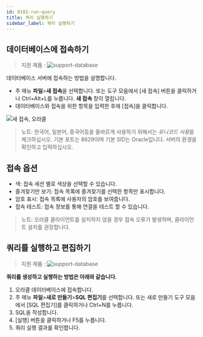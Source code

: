 ```yaml
---
id: 0102-run-query
title: 쿼리 실행하기
sidebar_label: 쿼리 실행하기
---
```



## 데이터베이스에 접속하기
> 지원 제품 :
> ![support-database](<http://www.sqlgate.com/docs-badge/oracle,mysql,mariadb,postgresql,sqlserver,db2,tibero,cubrid>)

데이터베이스 서버에 접속하는 방법을 설명합니다.

- 주 메뉴 **파일**>**새 접속**을 선택합니다. 또는 도구 모음에서 [새 접속] 버튼을 클릭하거나 Ctrl+Alt+L를 누릅니다. **새 접속** 창이 열립니다.
- 데이터베이스와 접속을 위한 항목을 입력한 후에 [접속]을 클릭합니다.

![새 접속, 오라클](https://s3.ap-northeast-2.amazonaws.com/sqlgate-resource/captures/start/new-connection-ko.png)

> 노트: 한국어, 일본어, 중국어등을 올바르게 사용하기 위해서는 *유니코드 사용*을 체크하십시오. 기본 포트는 8629이며 기본 SID는 Oracle입니다. 서버의 환경을 확인하고 입력하십시오.

## 접속 옵션
- 색: 접속 세션 별로 색상을 선택할 수 있습니다.
- 즐겨찾기만 보기: 접속 목록에 즐겨찾기를 선택한 항목만 표시합니다.
- 암호 표시: 접속 목록에 사용자의 암호를 보여줍니다.
- 접속 테스트: 접속 정보를 통해 연결을 테스트 할 수 있습니다.
> 노트: 오라클 클라이언트를 설치하지 않을 경우 접속 오류가 발생하며, 클라이언트 설치를 권장합니다.

## 쿼리를 실행하고 편집하기
> 지원 제품 :
> ![support-database](<http://www.sqlgate.com/docs-badge/oracle,mysql,mariadb,postgresql,sqlserver,db2,tibero,cubrid>)

**쿼리를 생성하고 실행하는 방법은 아래와 같습니다.**
1. 오라클 데이터베이스에 접속합니다.
2. 주 메뉴 **파일**>**새로 만들기**>**SQL 편집기**를 선택합니다. 또는 새로 만들기 도구 모음에서 [SQL 편집기]를 클릭하거나 Ctrl+N를 누릅니다.
3. SQL을 작성합니다.
4. [실행] 버튼을 클릭하거나 F5를 누릅니다.
5. 쿼리 실행 결과를 확인합니다.